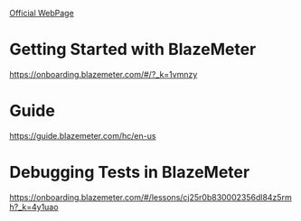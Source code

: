 
[Official WebPage](https://www.blazemeter.com/)

# Getting Started with BlazeMeter

https://onboarding.blazemeter.com/#/?_k=1vmnzy

# Guide
https://guide.blazemeter.com/hc/en-us

# Debugging Tests in BlazeMeter

https://onboarding.blazemeter.com/#/lessons/cj25r0b830002356dl84z5rmh?_k=4y1uao


